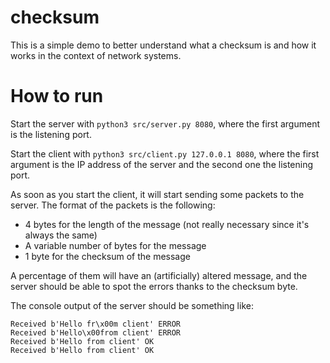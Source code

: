 # checksum
This is a simple demo to better understand what a checksum is and how it works in the context of network systems.

# How to run
Start the server with `python3 src/server.py 8080`, where the first argument is the listening port.

Start the client with `python3 src/client.py 127.0.0.1 8080`, where the first argument is the IP address of the server and the second
one the listening port.

As soon as you start the client, it will start sending some packets to the server.
The format of the packets is the following:
- 4 bytes for the length of the message (not really necessary since it's always the same)
- A variable number of bytes for the message
- 1 byte for the checksum of the message

A percentage of them will have an (artificially) altered message, and the server should be able to spot the errors
thanks to the checksum byte.

The console output of the server should be something like:
```
Received b'Hello fr\x00m client' ERROR
Received b'Hello\x00from client' ERROR
Received b'Hello from client' OK
Received b'Hello from client' OK
```
